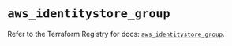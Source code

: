 # `aws_identitystore_group`

Refer to the Terraform Registry for docs: [`aws_identitystore_group`](https://registry.terraform.io/providers/hashicorp/aws/6.8.0/docs/resources/identitystore_group).
